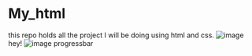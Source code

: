 # My_html
this repo holds all the project I will be doing using html and css.
![image](https://user-images.githubusercontent.com/73846184/197280266-4f424223-5e78-4510-bb48-264ecf683747.png)
hey!
![image](https://user-images.githubusercontent.com/73846184/197283391-c0bab9dc-d821-40ed-a2df-1225b8fdf697.png)
progressbar

